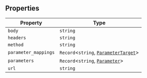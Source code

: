 ## Properties

| Property | Type |
| ------ | ------ |
| <a id="body"></a> `body` | `string` |
| <a id="headers"></a> `headers` | `string` |
| <a id="method"></a> `method` | `string` |
| <a id="parameter_mappings"></a> `parameter_mappings` | `Record`\<`string`, [`ParameterTarget`](ParameterTarget.md)\> |
| <a id="parameters"></a> `parameters` | `Record`\<`string`, [`Parameter`](Parameter.md)\> |
| <a id="url"></a> `url` | `string` |

